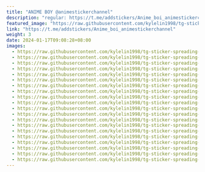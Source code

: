 ```yaml
---
title: "ANIME BOY @animestickerchannel"
description: "regular: https://t.me/addstickers/Anime_boi_animestickerchannel"
featured_image: "https://raw.githubusercontent.com/kylelin1998/tg-sticker-spreading-worldwide-images/main/img/a8102f86-34d9-4275-a388-2c3af2b7ae22.jpg"
link: "https://t.me/addstickers/Anime_boi_animestickerchannel"
weight: 3
date: 2024-01-17T09:08:28+08:00
images:
  - https://raw.githubusercontent.com/kylelin1998/tg-sticker-spreading-worldwide-images/main/img/a8102f86-34d9-4275-a388-2c3af2b7ae22.jpg
  - https://raw.githubusercontent.com/kylelin1998/tg-sticker-spreading-worldwide-images/main/img/6d5e0851-6a2f-4b83-89c2-f810e0119039.jpg
  - https://raw.githubusercontent.com/kylelin1998/tg-sticker-spreading-worldwide-images/main/img/e2794f4c-ce41-47ea-8465-22849b6ec7ce.jpg
  - https://raw.githubusercontent.com/kylelin1998/tg-sticker-spreading-worldwide-images/main/img/bb50ea70-0ac9-457a-85cd-1e74e1d7b241.jpg
  - https://raw.githubusercontent.com/kylelin1998/tg-sticker-spreading-worldwide-images/main/img/83d70a22-cbe4-47d9-bfb1-fa7c291fa8b1.jpg
  - https://raw.githubusercontent.com/kylelin1998/tg-sticker-spreading-worldwide-images/main/img/c905ca78-3ee9-46bf-a5bd-60b802d38d97.jpg
  - https://raw.githubusercontent.com/kylelin1998/tg-sticker-spreading-worldwide-images/main/img/76d22e6a-9f94-4720-8d91-0b69f0085629.jpg
  - https://raw.githubusercontent.com/kylelin1998/tg-sticker-spreading-worldwide-images/main/img/054d9f72-2650-411e-9666-cb8ce68c7183.jpg
  - https://raw.githubusercontent.com/kylelin1998/tg-sticker-spreading-worldwide-images/main/img/206ba32e-0868-4dd0-af27-f36ab5ad17a5.jpg
  - https://raw.githubusercontent.com/kylelin1998/tg-sticker-spreading-worldwide-images/main/img/2dffa252-07fa-4d3f-be48-34f039eb64ea.jpg
  - https://raw.githubusercontent.com/kylelin1998/tg-sticker-spreading-worldwide-images/main/img/d22ef142-d759-4e7b-a09b-050cf2c3bed9.jpg
  - https://raw.githubusercontent.com/kylelin1998/tg-sticker-spreading-worldwide-images/main/img/65ecc27d-555d-41bc-a83a-23bf80bb71fa.jpg
  - https://raw.githubusercontent.com/kylelin1998/tg-sticker-spreading-worldwide-images/main/img/d7cd11a7-f95e-453e-a19c-5c3d3cb8ff2d.jpg
  - https://raw.githubusercontent.com/kylelin1998/tg-sticker-spreading-worldwide-images/main/img/70eaa196-f954-4c98-9df8-e93198cc63d0.jpg
  - https://raw.githubusercontent.com/kylelin1998/tg-sticker-spreading-worldwide-images/main/img/0cefa8ce-47ca-40fa-b8d8-9304689aa9b4.jpg
  - https://raw.githubusercontent.com/kylelin1998/tg-sticker-spreading-worldwide-images/main/img/d8a65546-0ed5-499a-aa53-1fac1c9e0d3d.jpg
  - https://raw.githubusercontent.com/kylelin1998/tg-sticker-spreading-worldwide-images/main/img/0c8cd4eb-a7f8-416d-a939-f65f7eb1fe66.jpg
  - https://raw.githubusercontent.com/kylelin1998/tg-sticker-spreading-worldwide-images/main/img/8c26c83f-9933-41f4-9e41-93086fb81866.jpg
  - https://raw.githubusercontent.com/kylelin1998/tg-sticker-spreading-worldwide-images/main/img/6a7082f1-5072-4edb-8583-78fef1cefd99.jpg
  - https://raw.githubusercontent.com/kylelin1998/tg-sticker-spreading-worldwide-images/main/img/336016d4-73ef-4484-865c-e34abd9c4395.jpg
---
```

